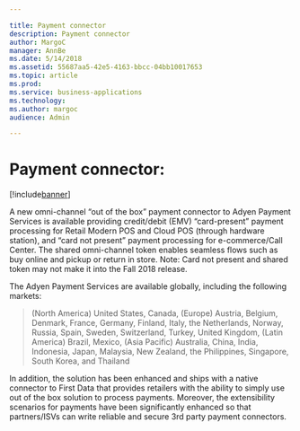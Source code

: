 ```yaml
---

title: Payment connector 
description: Payment connector 
author: MargoC
manager: AnnBe
ms.date: 5/14/2018
ms.assetid: 55687aa5-42e5-4163-bbcc-04bb10017653
ms.topic: article
ms.prod: 
ms.service: business-applications
ms.technology: 
ms.author: margoc
audience: Admin

---
```

#  Payment connector:


[!include[banner](../../../../includes/banner.md)]

A new omni-channel “out of the box” payment connector to Adyen Payment Services
is available providing credit/debit (EMV) “card-present” payment processing for
Retail Modern POS and Cloud POS (through hardware station), and “card not
present” payment processing for e-commerce/Call Center. The shared omni-channel
token enables seamless flows such as buy online and pickup or return in store.
Note: Card not present and shared token may not make it into the Fall 2018
release.

The Adyen Payment Services are available globally, including the following
markets:

>   (North America) United States, Canada, (Europe) Austria, Belgium, Denmark,
>   France, Germany, Finland, Italy, the Netherlands, Norway, Russia, Spain,
>   Sweden, Switzerland, Turkey, United Kingdom, (Latin America) Brazil, Mexico,
>   (Asia Pacific) Australia, China, India, Indonesia, Japan, Malaysia, New
>   Zealand, the Philippines, Singapore, South Korea, and Thailand

In addition, the solution has been enhanced and ships with a native connector to
First Data that provides retailers with the ability to simply use out of the box
solution to process payments. Moreover, the extensibility scenarios for payments
have been significantly enhanced so that partners/ISVs can write reliable and
secure 3rd party payment connectors.
